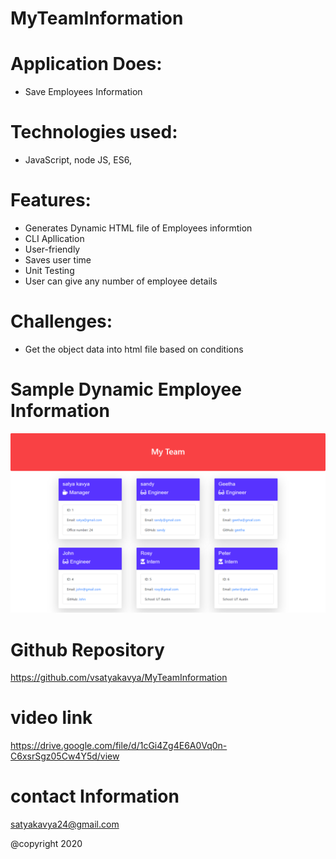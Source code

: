 # MyTeamInformation

# Application Does:
* Save Employees Information

# Technologies used:
*  JavaScript, node JS, ES6, 

# Features:

* Generates Dynamic HTML file of Employees informtion
* CLI Apllication
* User-friendly  
* Saves user time 
* Unit Testing
* User can give any number of employee details

  


# Challenges:
* Get the object data into html file based on  conditions



# Sample Dynamic Employee Information
![picture](Assets/MyTeam.png)

# Github Repository
https://github.com/vsatyakavya/MyTeamInformation

# video link
https://drive.google.com/file/d/1cGi4Zg4E6A0Vq0n-C6xsrSgz05Cw4Y5d/view

# contact Information
satyakavya24@gmail.com

@copyright 2020

